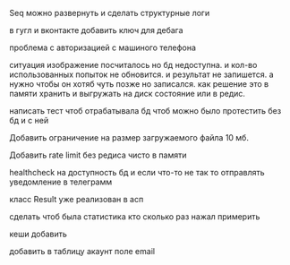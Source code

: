 ﻿
Seq можно развернуть и сделать структурные логи


в гугл и вконтакте добавить ключ для дебага

проблема с авторизацией с машиного телефона

ситуация изображение посчиталось но бд недоступна. и кол-во использованных попыток не обновится. и результат не запишется.
а нужно чтобы он хотяб чуть позже но записался.
как решение это в памяти хранить и выгружать на диск состояние или в редис.

написать тест чтоб отрабатывала бд
чтоб можно было протестить без бд и с ней

Добавить ограничение на размер загружаемого файла 10 мб.

Добавить rate limit без редиса чисто в памяти

healthcheck на доступность бд и если что-то не так то отправлять уведомление в телеграмм

класс Result уже реализован в асп

сделать чтоб была статистика кто сколько раз нажал примерить

кеши добавить

добавить  в таблицу акаунт поле email